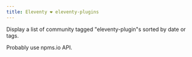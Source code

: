 ```yaml
---
title: Eleventy ❤️ eleventy-plugins
---
```


Display a list of community tagged "eleventy-plugin"s sorted by date or tags.

Probably use npms.io API.
